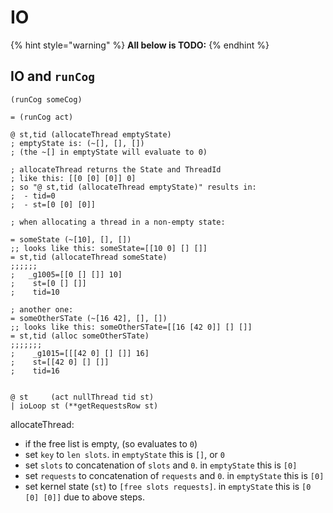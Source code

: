 # IO

{% hint style="warning" %}
**All below is TODO:**
{% endhint %}

## IO and `runCog`

```sire
(runCog someCog)
```

```sire
= (runCog act)

@ st,tid (allocateThread emptyState)
; emptyState is: (~[], [], [])
; (the ~[] in emptyState will evaluate to 0)

; allocateThread returns the State and ThreadId
; like this: [[0 [0] [0]] 0]
; so "@ st,tid (allocateThread emptyState)" results in:
;  - tid=0
;  - st=[0 [0] [0]]

; when allocating a thread in a non-empty state:

= someState (~[10], [], [])
;; looks like this: someState=[[10 0] [] []]
= st,tid (allocateThread someState)
;;;;;;
;   _g1005=[[0 [] []] 10]
;    st=[0 [] []]
;    tid=10

; another one:
= someOtherSTate (~[16 42], [], [])
;; looks like this: someOtherSTate=[[16 [42 0]] [] []]
= st,tid (alloc someOtherSTate)
;;;;;;;
;    _g1015=[[[42 0] [] []] 16]
;    st=[[42 0] [] []]
;    tid=16


@ st     (act nullThread tid st)
| ioLoop st (**getRequestsRow st)
```

allocateThread:

- if the free list is empty, (so evaluates to `0`)
- set `key` to `len slots`. in `emptyState` this is `[]`, or `0`
- set `slots` to concatenation of `slots` and `0`. in `emptyState` this is `[0]`
- set `requests` to concatenation of `requests` and `0`. in `emptyState` this is `[0]`
- set kernel state (`st`) to `[free slots requests]`. in `emptyState` this is
`[0 [0] [0]]` due to above steps.
